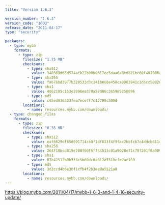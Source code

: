 ```yaml
---
title: "Version 1.6.3"

version_number: "1.6.3"
version_code: "1603"
release_date: "2011-04-17"
type: "security"

packages:
  - type: mybb
    formats:
      - type: zip
        filesize: "1.75 MB"
        checksums:
          - type: sha512
            value: 340369d65d574afb22b00b0617ec5daa6a8cd021bc60f407086a82fdc98dfb18b355a1a104fe50ef32b62e1b33add63528d20b87e74a2f9ae8e50cf377d84d1b
          - type: sha256
            value: fa676bd3977b320533d3c141be68e450ca8803941c1d6cc5882da78af4d16d4e
          - type: sha1
            value: 4862105c153e2896ea370a57d86c365985258096
          - type: md5
            value: c95ed036323fea7ece7f7c12789c500d
        locations:
          - name: resources.mybb.com/downloads/
  - type: changed_files
    formats:
      - type: zip
        filesize: "0.35 MB"
        checksums:
          - type: sha512
            value: eaf6629df65d691714cb0f1df023f4f9fac2bbfcb7c4ddcb6114fa77d077cb67e5966b74ca02c8315c7fb14010277e9299719c9750517a5191d602e99f5c510b
          - type: sha256
            value: 264f18bcd819e708f60f6f744513c01a9028e71c78f201f8a009316ae56fd13b
          - type: sha1
            value: 07b42512b9b333c5b60dc0a612d5510cfe2ae169
          - type: md5
            value: 3d2ccd4b6e30f1cfb4f2b3ee9a5521a8
        locations:
          - name: resources.mybb.com/downloads/
---
```


<https://blog.mybb.com/2011/04/17/mybb-1-6-3-and-1-4-16-security-update/>
